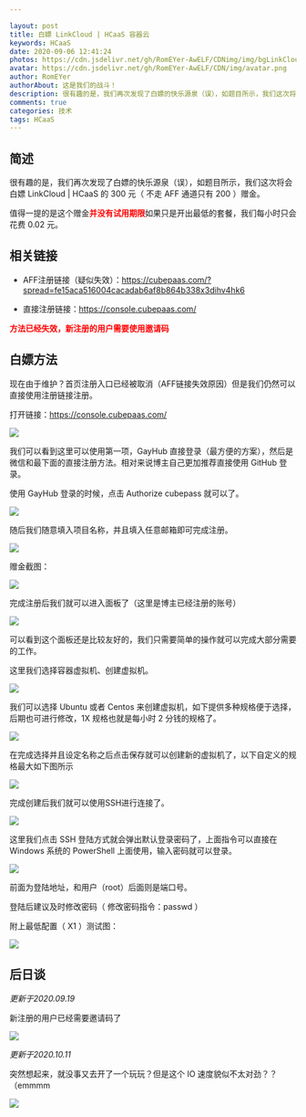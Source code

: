 ```yaml
---

layout: post
title: 白嫖 LinkCloud | HCaaS 容器云
keywords: HCaaS
date: 2020-09-06 12:41:24
photos: https://cdn.jsdelivr.net/gh/RomEYer-AwELF/CDNimg/img/bgLinkCloud.jpg
avatar: https://cdn.jsdelivr.net/gh/RomEYer-AwELF/CDN/img/avatar.png
author: RomEYer
authorAbout: 这是我们的战斗！
description: 很有趣的是，我们再次发现了白嫖的快乐源泉（误），如题目所示，我们这次将会白嫖 LinkCloud | HCaaS 的 300 元（ 不走 AFF 通道只有 200 ）赠金。值得一提的是这个赠金并没有试用期限如果只是开出最低的套餐，我们每小时只会花费 0.02 元...
comments: true
categories: 技术
tags: HCaaS
---
```


## 简述
很有趣的是，我们再次发现了白嫖的快乐源泉（误），如题目所示，我们这次将会白嫖 LinkCloud | HCaaS 的 300 元（ 不走 AFF 通道只有 200 ）赠金。

值得一提的是这个赠金<font color="red">**并没有试用期限**</font>如果只是开出最低的套餐，我们每小时只会花费 0.02 元。

## 相关链接
* AFF注册链接（疑似失效）：https://cubepaas.com/?spread=fe15aca516004cacadab6af8b864b338x3dihv4hk6

* 直接注册链接：https://console.cubepaas.com/

<font color="red">**方法已经失效，新注册的用户需要使用邀请码**</font>

## 白嫖方法

现在由于维护？首页注册入口已经被取消（AFF链接失效原因）但是我们仍然可以直接使用注册链接注册。

打开链接：https://console.cubepaas.com/

![](https://cdn.jsdelivr.net/gh/RomEYer-AwELF/CDNimg/img/CL20200906120248.png)

我们可以看到这里可以使用第一项，GayHub 直接登录（最方便的方案），然后是微信和最下面的直接注册方法。相对来说博主自己更加推荐直接使用 GitHub 登录。

使用 GayHub 登录的时候，点击 Authorize cubepass 就可以了。

![](https://cdn.jsdelivr.net/gh/RomEYer-AwELF/CDNimg/img/20200906120812.png)

随后我们随意填入项目名称，并且填入任意邮箱即可完成注册。

![](https://cdn.jsdelivr.net/gh/RomEYer-AwELF/CDNimg/img/20200906121030.png)

赠金截图：

![](https://cdn.jsdelivr.net/gh/RomEYer-AwELF/CDNimg/img/CL0.png)

完成注册后我们就可以进入面板了（这里是博主已经注册的账号）

![](https://cdn.jsdelivr.net/gh/RomEYer-AwELF/CDNimg/img/CL20200906121235.png)

可以看到这个面板还是比较友好的，我们只需要简单的操作就可以完成大部分需要的工作。

这里我们选择容器虚拟机、创建虚拟机。

![](https://cdn.jsdelivr.net/gh/RomEYer-AwELF/CDNimg/img/CL20200906121517.png)

我们可以选择 Ubuntu 或者 Centos 来创建虚拟机，如下提供多种规格便于选择，后期也可进行修改，1X 规格也就是每小时 2 分钱的规格了。

![](https://cdn.jsdelivr.net/gh/RomEYer-AwELF/CDNimg/img/CL20200906121623.png)

在完成选择并且设定名称之后点击保存就可以创建新的虚拟机了，以下自定义的规格最大如下图所示

![](https://cdn.jsdelivr.net/gh/RomEYer-AwELF/CDNimg/img/CL20200906121947.png)

完成创建后我们就可以使用SSH进行连接了。

![](https://cdn.jsdelivr.net/gh/RomEYer-AwELF/CDNimg/img/CL8.png)

这里我们点击 SSH 登陆方式就会弹出默认登录密码了，上面指令可以直接在 Windows 系统的 PowerShell 上面使用，输入密码就可以登录。

![](https://cdn.jsdelivr.net/gh/RomEYer-AwELF/CDNimg/img/20200906123410.png)

前面为登陆地址，和用户（root）后面则是端口号。

登陆后建议及时修改密码（ 修改密码指令：passwd ）

附上最低配置（ X1 ）测试图：

![](https://cdn.jsdelivr.net/gh/RomEYer-AwELF/CDNimg/img/IDC.png)





## 后日谈

*更新于2020.09.19*

新注册的用户已经需要邀请码了

![](https://cdn.jsdelivr.net/gh/RomEYer-AwELF/CDNimg/img/HCaaS19.png)

*更新于2020.10.11*

突然想起来，就没事又去开了一个玩玩？但是这个 IO 速度貌似不太对劲？？（emmmm

![](https://cdn.jsdelivr.net/gh/RomEYer-AwELF/CDNimg/img/20201011023726HCass.png)